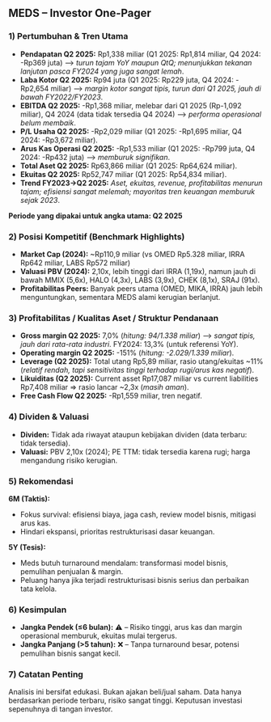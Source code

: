 ## MEDS – Investor One-Pager

### 1) Pertumbuhan & Tren Utama

- **Pendapatan Q2 2025:** Rp1,338 miliar (Q1 2025: Rp1,814 miliar, Q4 2024: -Rp369 juta) ⟶ *turun tajam YoY maupun QtQ; menunjukkan tekanan lanjutan pasca FY2024 yang juga sangat lemah*.
- **Laba Kotor Q2 2025:** Rp94 juta (Q1 2025: Rp229 juta, Q4 2024: -Rp2,654 miliar) ⟶ *margin kotor sangat tipis, turun dari Q1 2025, jauh di bawah FY2022/FY2023*.
- **EBITDA Q2 2025:** -Rp1,368 miliar, melebar dari Q1 2025 (Rp-1,092 miliar), Q4 2024 (data tidak tersedia Q4 2024) ⟶ *performa operasional belum membaik*.
- **P/L Usaha Q2 2025:** -Rp2,029 miliar (Q1 2025: -Rp1,695 miliar, Q4 2024: -Rp3,672 miliar).
- **Arus Kas Operasi Q2 2025:** -Rp1,533 miliar (Q1 2025: -Rp799 juta, Q4 2024: -Rp432 juta) ⟶ *memburuk signifikan*.
- **Total Aset Q2 2025:** Rp63,866 miliar (Q1 2025: Rp64,624 miliar).
- **Ekuitas Q2 2025:** Rp52,747 miliar (Q1 2025: Rp54,834 miliar).
- **Trend FY2023→Q2 2025:** *Aset, ekuitas, revenue, profitabilitas menurun tajam; efisiensi sangat melemah; mayoritas tren keuangan memburuk sejak 2023*.

**Periode yang dipakai untuk angka utama: Q2 2025**

### 2) Posisi Kompetitif (Benchmark Highlights)

- **Market Cap (2024):** ~Rp110,9 miliar (vs OMED Rp5.328 miliar, IRRA Rp642 miliar, LABS Rp572 miliar)
- **Valuasi PBV (2024):** 2,10x, lebih tinggi dari IRRA (1,19x), namun jauh di bawah MMIX (5,6x), HALO (4,3x), LABS (3,9x), CHEK (8,1x), SRAJ (91x).
- **Profitabilitas Peers:** Banyak peers utama (OMED, MIKA, IRRA) jauh lebih menguntungkan, sementara MEDS alami kerugian berlanjut.

### 3) Profitabilitas / Kualitas Aset / Struktur Pendanaan

- **Gross margin Q2 2025:** 7,0% (*hitung: 94/1.338 miliar*) ⟶ *sangat tipis, jauh dari rata-rata industri*. FY2024: 13,3% (untuk referensi YoY).
- **Operating margin Q2 2025:** -151% (*hitung: -2.029/1.339 miliar*).
- **Leverage (Q2 2025):** Total utang Rp5,89 miliar, rasio utang/ekuitas ~11% (*relatif rendah, tapi sensitivitas tinggi terhadap rugi/arus kas negatif*).
- **Likuiditas (Q2 2025):** Current asset Rp17,087 miliar vs current liabilities Rp7,408 miliar ⇒ rasio lancar ~2,3x (*masih aman*).
- **Free Cash Flow Q2 2025:** -Rp1,559 miliar, tren negatif.

### 4) Dividen & Valuasi

- **Dividen:** Tidak ada riwayat ataupun kebijakan dividen (data terbaru: tidak tersedia).
- **Valuasi:** PBV 2,10x (2024); PE TTM: tidak tersedia karena rugi; harga mengandung risiko kerugian.

### 5) Rekomendasi  
**6M (Taktis):**  
- Fokus survival: efisiensi biaya, jaga cash, review model bisnis, mitigasi arus kas.
- Hindari ekspansi, prioritas restrukturisasi dasar keuangan.

**5Y (Tesis):**  
- Meds butuh turnaround mendalam: transformasi model bisnis, pemulihan penjualan & margin.
- Peluang hanya jika terjadi restrukturisasi bisnis serius dan perbaikan tata kelola.

### 6) Kesimpulan

- **Jangka Pendek (≤6 bulan):** ⚠️ – Risiko tinggi, arus kas dan margin operasional memburuk, ekuitas mulai tergerus.
- **Jangka Panjang (>5 tahun):** ❌ – Tanpa turnaround besar, potensi pemulihan bisnis sangat kecil.

### 7) Catatan Penting

Analisis ini bersifat edukasi. Bukan ajakan beli/jual saham. Data hanya berdasarkan periode terbaru, risiko sangat tinggi. Keputusan investasi sepenuhnya di tangan investor.